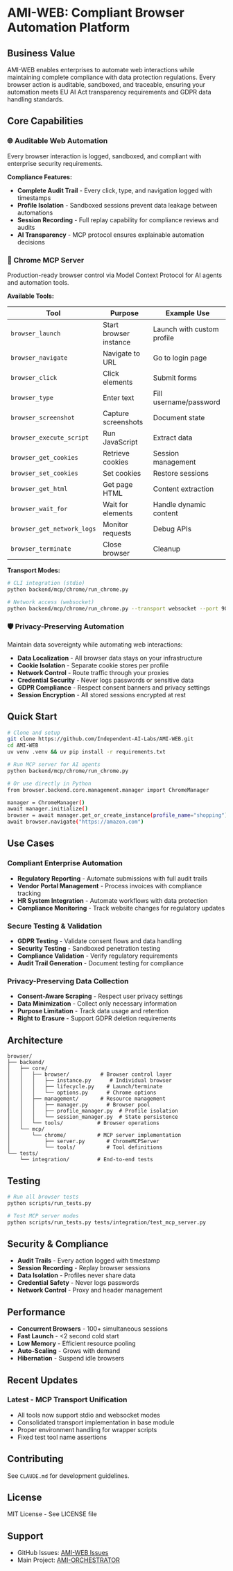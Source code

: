 # AMI-WEB: Compliant Browser Automation Platform

## Business Value

AMI-WEB enables enterprises to automate web interactions while maintaining complete compliance with data protection regulations. Every browser action is auditable, sandboxed, and traceable, ensuring your automation meets EU AI Act transparency requirements and GDPR data handling standards.

## Core Capabilities

### 🌐 Auditable Web Automation
Every browser interaction is logged, sandboxed, and compliant with enterprise security requirements.

**Compliance Features:**
- **Complete Audit Trail** - Every click, type, and navigation logged with timestamps
- **Profile Isolation** - Sandboxed sessions prevent data leakage between automations
- **Session Recording** - Full replay capability for compliance reviews and audits
- **AI Transparency** - MCP protocol ensures explainable automation decisions

### 🔌 Chrome MCP Server

Production-ready browser control via Model Context Protocol for AI agents and automation tools.

**Available Tools:**

| Tool | Purpose | Example Use |
|------|---------|-------------|
| `browser_launch` | Start browser instance | Launch with custom profile |
| `browser_navigate` | Navigate to URL | Go to login page |
| `browser_click` | Click elements | Submit forms |
| `browser_type` | Enter text | Fill username/password |
| `browser_screenshot` | Capture screenshots | Document state |
| `browser_execute_script` | Run JavaScript | Extract data |
| `browser_get_cookies` | Retrieve cookies | Session management |
| `browser_set_cookies` | Set cookies | Restore sessions |
| `browser_get_html` | Get page HTML | Content extraction |
| `browser_wait_for` | Wait for elements | Handle dynamic content |
| `browser_get_network_logs` | Monitor requests | Debug APIs |
| `browser_terminate` | Close browser | Cleanup |

**Transport Modes:**
```bash
# CLI integration (stdio)
python backend/mcp/chrome/run_chrome.py

# Network access (websocket)  
python backend/mcp/chrome/run_chrome.py --transport websocket --port 9000
```

### 🛡️ Privacy-Preserving Automation

Maintain data sovereignty while automating web interactions:

- **Data Localization** - All browser data stays on your infrastructure
- **Cookie Isolation** - Separate cookie stores per profile
- **Network Control** - Route traffic through your proxies
- **Credential Security** - Never logs passwords or sensitive data
- **GDPR Compliance** - Respect consent banners and privacy settings
- **Session Encryption** - All stored sessions encrypted at rest

## Quick Start

```bash
# Clone and setup
git clone https://github.com/Independent-AI-Labs/AMI-WEB.git
cd AMI-WEB
uv venv .venv && uv pip install -r requirements.txt

# Run MCP server for AI agents
python backend/mcp/chrome/run_chrome.py

# Or use directly in Python
from browser.backend.core.management.manager import ChromeManager

manager = ChromeManager()
await manager.initialize()
browser = await manager.get_or_create_instance(profile_name="shopping")
await browser.navigate("https://amazon.com")
```

## Use Cases

### Compliant Enterprise Automation
- **Regulatory Reporting** - Automate submissions with full audit trails
- **Vendor Portal Management** - Process invoices with compliance tracking
- **HR System Integration** - Automate workflows with data protection
- **Compliance Monitoring** - Track website changes for regulatory updates

### Secure Testing & Validation
- **GDPR Testing** - Validate consent flows and data handling
- **Security Testing** - Sandboxed penetration testing
- **Compliance Validation** - Verify regulatory requirements
- **Audit Trail Generation** - Document testing for compliance

### Privacy-Preserving Data Collection
- **Consent-Aware Scraping** - Respect user privacy settings
- **Data Minimization** - Collect only necessary information
- **Purpose Limitation** - Track data usage and retention
- **Right to Erasure** - Support GDPR deletion requirements

## Architecture

```
browser/
├── backend/
│   ├── core/
│   │   ├── browser/          # Browser control layer
│   │   │   ├── instance.py      # Individual browser
│   │   │   ├── lifecycle.py    # Launch/terminate
│   │   │   └── options.py      # Chrome options
│   │   ├── management/       # Resource management
│   │   │   ├── manager.py      # Browser pool
│   │   │   ├── profile_manager.py  # Profile isolation
│   │   │   └── session_manager.py  # State persistence
│   │   └── tools/           # Browser operations
│   └── mcp/
│       └── chrome/          # MCP server implementation
│           ├── server.py       # ChromeMCPServer
│           └── tools/          # Tool definitions
└── tests/
    └── integration/         # End-to-end tests
```

## Testing

```bash
# Run all browser tests
python scripts/run_tests.py

# Test MCP server modes
python scripts/run_tests.py tests/integration/test_mcp_server.py
```

## Security & Compliance

- **Audit Trails** - Every action logged with timestamp
- **Session Recording** - Replay browser sessions
- **Data Isolation** - Profiles never share data
- **Credential Safety** - Never logs passwords
- **Network Control** - Proxy and header management

## Performance

- **Concurrent Browsers** - 100+ simultaneous sessions
- **Fast Launch** - <2 second cold start
- **Low Memory** - Efficient resource pooling
- **Auto-Scaling** - Grows with demand
- **Hibernation** - Suspend idle browsers

## Recent Updates

### Latest - MCP Transport Unification
- All tools now support stdio and websocket modes
- Consolidated transport implementation in base module
- Proper environment handling for wrapper scripts
- Fixed test tool name assertions

## Contributing

See `CLAUDE.md` for development guidelines.

## License

MIT License - See LICENSE file

## Support

- GitHub Issues: [AMI-WEB Issues](https://github.com/Independent-AI-Labs/AMI-WEB/issues)
- Main Project: [AMI-ORCHESTRATOR](https://github.com/Independent-AI-Labs/AMI-ORCHESTRATOR)